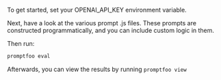 To get started, set your OPENAI_API_KEY environment variable.

Next, have a look at the various prompt .js files. These prompts are constructed programmatically, and you can include custom logic in them.

Then run:

```sh
promptfoo eval
```

Afterwards, you can view the results by running `promptfoo view`
